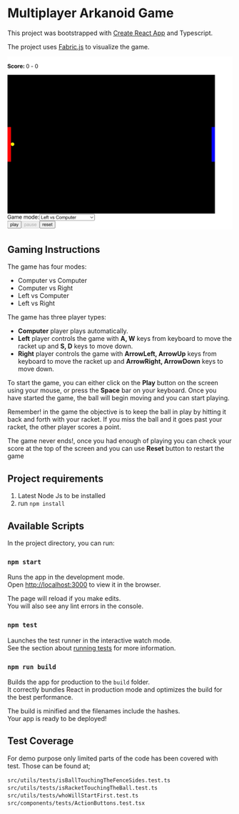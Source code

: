 # Multiplayer Arkanoid Game

This project was bootstrapped with [Create React App](https://github.com/facebook/create-react-app) and Typescript.

The project uses [Fabric.js](http://fabricjs.com) to visualize the game.

![Game screenshot](./docs/assets/screenshot.jpg)

## Gaming Instructions

The game has four modes:

- Computer vs Computer
- Computer vs Right
- Left vs Computer
- Left vs Right

The game has three player types:

- **Computer** player plays automatically.
- **Left** player controls the game with **A, W** keys from keyboard to move the racket up and **S, D** keys to move down.
- **Right** player controls the game with **ArrowLeft, ArrowUp** keys from keyboard to move the racket up and **ArrowRight, ArrowDown** keys to move down.

To start the game, you can either click on the **Play** button on the screen using your mouse, or press the **Space** bar on your keyboard. Once you have started the game, the ball will begin moving and you can start playing.

Remember! in the game the objective is to keep the ball in play by hitting it back and forth with your racket. If you miss the ball and it goes past your racket, the other player scores a point.

The game never ends!, once you had enough of playing you can check your score at the top of the screen and you can use **Reset** button to restart the game

## Project requirements

1. Latest Node Js to be installed
2. run `npm install`

## Available Scripts

In the project directory, you can run:

### `npm start`

Runs the app in the development mode.\
Open [http://localhost:3000](http://localhost:3000) to view it in the browser.

The page will reload if you make edits.\
You will also see any lint errors in the console.

### `npm test`

Launches the test runner in the interactive watch mode.\
See the section about [running tests](https://facebook.github.io/create-react-app/docs/running-tests) for more information.

### `npm run build`

Builds the app for production to the `build` folder.\
It correctly bundles React in production mode and optimizes the build for the best performance.

The build is minified and the filenames include the hashes.\
Your app is ready to be deployed!

## Test Coverage

For demo purpose only limited parts of the code has been covered with test. Those can be found at;

`src/utils/tests/isBallTouchingTheFenceSides.test.ts`
`src/utils/tests/isRacketTouchingTheBall.test.ts`
`src/utils/tests/whoWillStartFirst.test.ts`
`src/components/tests/ActionButtons.test.tsx`
